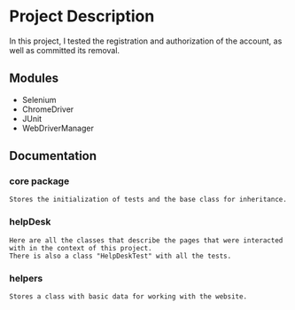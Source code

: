 # Project Description

In this project, I tested the registration and authorization of the account, as well as committed its removal.

## Modules

  - Selenium
  - ChromeDriver
  - JUnit
  - WebDriverManager
  
## Documentation

  ### core package
    Stores the initialization of tests and the base class for inheritance.
  ### helpDesk
    Here are all the classes that describe the pages that were interacted with in the context of this project. 
    There is also a class "HelpDeskTest" with all the tests.
  ### helpers
    Stores a class with basic data for working with the website.
